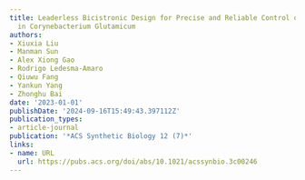 ```yaml
---
title: Leaderless Bicistronic Design for Precise and Reliable Control of Gene Expression
  in Corynebacterium Glutamicum
authors:
- Xiuxia Liu
- Manman Sun
- Alex Xiong Gao
- Rodrigo Ledesma-Amaro
- Qiuwu Fang
- Yankun Yang
- Zhonghu Bai
date: '2023-01-01'
publishDate: '2024-09-16T15:49:43.397112Z'
publication_types:
- article-journal
publication: '*ACS Synthetic Biology 12 (7)*'
links:
- name: URL
  url: https://pubs.acs.org/doi/abs/10.1021/acssynbio.3c00246
---
```

